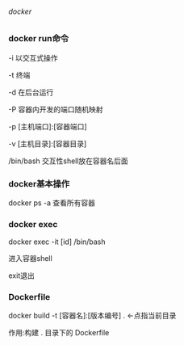 ###### docker
### docker run命令
-i 以交互式操作

-t 终端

-d 在后台运行

-P 容器内开发的端口随机映射

-p [主机端口]:[容器端口]

-v [主机目录]:[容器目录]

/bin/bash 交互性shell放在容器名后面

### docker基本操作
docker ps -a 查看所有容器

### docker exec 
docker exec -it [id] /bin/bash

进入容器shell

exit退出

### Dockerfile
docker build -t [容器名]:[版本编号] . <-点指当前目录

作用:构建 . 目录下的 Dockerfile
